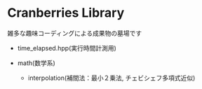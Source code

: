 Cranberries Library
===========
雑多な趣味コーディングによる成果物の墓場です
- time_elapsed.hpp(実行時間計測用)

- math(数学系)
    - interpolation(補間法：最小２乗法, チェビシェフ多項式近似)
